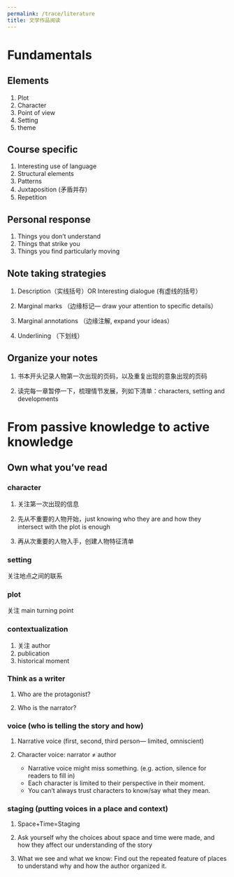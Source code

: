 ```yaml
---
permalink: /trace/literature
title: 文学作品阅读
---
```


# Fundamentals

## Elements 
1. Plot
2. Character 
3. Point of view 
4. Setting
5. theme

## Course specific 
1. Interesting use of language 
2. Structural elements 
3. Patterns 
4. Juxtaposition (矛盾并存)
5. Repetition 

## Personal response 
1. Things you don’t understand 
2. Things that strike you 
3. Things you find particularly moving 


## Note taking strategies 
1. Description（实线括号）OR Interesting dialogue (有虚线的括号）

2. Marginal marks （边缘标记— draw your attention to specific details）

3. Marginal annotations （边缘注解, expand your ideas）

4. Underlining （下划线）
		

## Organize your notes 
1. 书本开头记录人物第一次出现的页码，以及重复出现的意象出现的页码

2. 读完每一章暂停一下，梳理情节发展，列如下清单：characters, setting and developments 


# From passive knowledge to active knowledge 

## Own what you’ve read 

### character 
1. 关注第一次出现的信息

2. 先从不重要的人物开始，just knowing who they are and how they intersect with the plot is enough

3. 再从次重要的人物入手，创建人物特征清单 

### setting 
关注地点之间的联系

### plot
关注 main turning point 

### contextualization 
1. 关注 author
2. publication
3. historical moment 



### Think as a writer
1. Who are the protagonist?

2. Who is the narrator? 

### voice (who is telling the story and how)
1. Narrative voice (first, second, third person— limited, omniscient)

2. Character voice: narrator ≠ author 
    - Narrative voice might miss something. (e.g. action, silence for readers to fill in)
    - Each character is limited to their perspective in their moment. 
    - You can’t always trust characters to know/say what they mean. 

### staging (putting voices in a place and context)

1. Space+Time=Staging

2. Ask yourself why the choices about space and time were made, and how they affect our understanding of the story

3. What we see and what we know: Find out the repeated feature of places to understand why and how the author organized it. 


